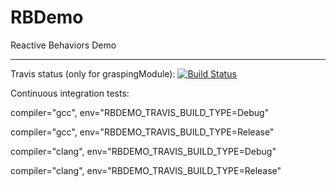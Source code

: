 RBDemo
======

Reactive Behaviors Demo

-------------------------------------

Travis status (only for graspingModule): [![Build Status](https://travis-ci.org/Ommac/RBDemo.svg?branch=master)](https://travis-ci.org/Ommac/RBDemo)

Continuous integration tests:

compiler="gcc", env="RBDEMO_TRAVIS_BUILD_TYPE=Debug"

compiler="gcc", env="RBDEMO_TRAVIS_BUILD_TYPE=Release"

compiler="clang", env="RBDEMO_TRAVIS_BUILD_TYPE=Debug"

compiler="clang", env="RBDEMO_TRAVIS_BUILD_TYPE=Release"
